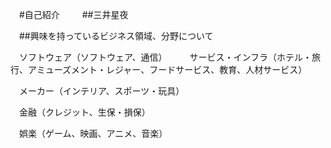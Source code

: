 　#自己紹介
　
　##三井星夜

　##興味を持っているビジネス領域、分野について

　ソフトウェア（ソフトウェア、通信）
　
　サービス・インフラ（ホテル・旅行、アミューズメント・レジャー、フードサービス、教育、人材サービス）

　メーカー（インテリア、スポーツ・玩具）

　金融（クレジット、生保・損保）

　娯楽（ゲーム、映画、アニメ、音楽）

